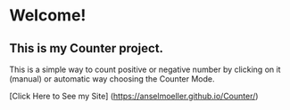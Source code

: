 # Welcome!
## This is my Counter project. <br/>
This is a simple way to count positive or negative number by clicking on it (manual) or automatic way choosing the Counter Mode.

[Click Here to See my Site] (https://anselmoeller.github.io/Counter/)
